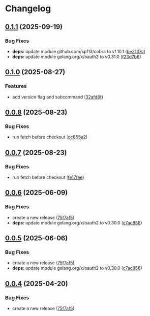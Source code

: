 # Changelog

## [0.1.1](https://github.com/xbglowx/github-org-repos-sync/compare/v0.1.0...v0.1.1) (2025-09-19)


### Bug Fixes

* **deps:** update module github.com/spf13/cobra to v1.10.1 ([be2137c](https://github.com/xbglowx/github-org-repos-sync/commit/be2137c5a3572014dc8d544f8e0f9223b5f7037f))
* **deps:** update module golang.org/x/oauth2 to v0.31.0 ([f23d7b6](https://github.com/xbglowx/github-org-repos-sync/commit/f23d7b66be477ff37f2c5771077ca88ec9c208a3))

## [0.1.0](https://github.com/xbglowx/github-org-repos-sync/compare/v0.0.8...v0.1.0) (2025-08-27)


### Features

* add version flag and subcommand ([32afd8f](https://github.com/xbglowx/github-org-repos-sync/commit/32afd8f914e6c2e64212952f1429763db894d561))

## [0.0.8](https://github.com/xbglowx/github-org-repos-sync/compare/v0.0.7...v0.0.8) (2025-08-23)


### Bug Fixes

* run fetch before checkout ([cc865a2](https://github.com/xbglowx/github-org-repos-sync/commit/cc865a2adf3036483b04d71dd909e2bd9c84f447))

## [0.0.7](https://github.com/xbglowx/github-org-repos-sync/compare/v0.0.6...v0.0.7) (2025-08-23)


### Bug Fixes

* run fetch before checkout ([fe17fee](https://github.com/xbglowx/github-org-repos-sync/commit/fe17fee2ac3bccf4d5cfac271201e51cd270f7ac))

## [0.0.6](https://github.com/xbglowx/github-org-repos-sync/compare/v0.0.5...v0.0.6) (2025-06-09)


### Bug Fixes

* create a new release ([75f7af5](https://github.com/xbglowx/github-org-repos-sync/commit/75f7af5c87c6aef66d2f544c242d5e4169f403f5))
* **deps:** update module golang.org/x/oauth2 to v0.30.0 ([c7ac858](https://github.com/xbglowx/github-org-repos-sync/commit/c7ac858fd47c76f22d13c0f9cfec969086156b49))

## [0.0.5](https://github.com/xbglowx/github-org-repos-sync/compare/v0.0.4...v0.0.5) (2025-06-06)


### Bug Fixes

* create a new release ([75f7af5](https://github.com/xbglowx/github-org-repos-sync/commit/75f7af5c87c6aef66d2f544c242d5e4169f403f5))
* **deps:** update module golang.org/x/oauth2 to v0.30.0 ([c7ac858](https://github.com/xbglowx/github-org-repos-sync/commit/c7ac858fd47c76f22d13c0f9cfec969086156b49))

## [0.0.4](https://github.com/xbglowx/github-org-repos-sync/compare/v0.0.3...v0.0.4) (2025-04-20)


### Bug Fixes

* create a new release ([75f7af5](https://github.com/xbglowx/github-org-repos-sync/commit/75f7af5c87c6aef66d2f544c242d5e4169f403f5))
